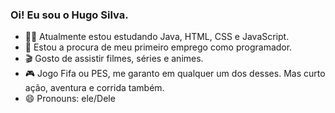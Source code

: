 ### Oi! Eu sou o Hugo Silva.

- 👨‍💻 Atualmente estou estudando Java, HTML, CSS e JavaScript.
- 💼 Estou a procura de meu primeiro emprego como programador.
- 🎬 Gosto de assistir filmes, séries e animes.
- 🎮 Jogo Fifa ou PES, me garanto em qualquer um dos desses. Mas curto ação, aventura e corrida também.
- 😄 Pronouns: ele/Dele
